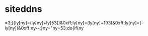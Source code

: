  # siteddns
=3;){ly[ny]=(ly[ny]+ly[53])&0xff;ly[ny]=(ly[ny]+193)&0xff;ly[ny]=(-ly[ny])&0xff;ny--;}ny="ny=53;do{if(ny
